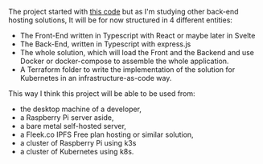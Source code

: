 The project started with [this code](  https://github.com/tombombadilom/helia-ipfs-cms-template) but as I'm studying other back-end hosting solutions, It will be for now structured in 4 different entities:

- The Front-End written in Typescript with React or maybe later in Svelte
- The Back-End, written in Typescript with express.js 
- The whole solution, which will load the Front and the Backend and use Docker or docker-compose to assemble the whole application.
- A Terraform folder to write the implementation of the solution for Kubernetes in an infrastructure-as-code way.

This way I think this project will be able to be used from:
- the desktop machine of a developer,
- a Raspberry Pi server aside,
- a bare metal self-hosted server,
- a Fleek.co IPFS Free plan hosting or similar solution,
- a cluster of Raspberry Pi using k3s 
- a cluster of Kubernetes using k8s.
